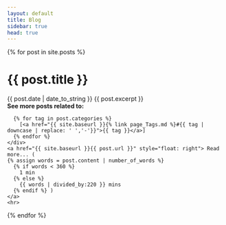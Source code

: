 ```yaml
---
layout: default
title: Blog
sidebar: true
head: true
---
```


<div class="posts">
  {% for post in site.posts %}
    <h1>{{ post.title }}</h1>
    <span class="post-date" display="inline">{{ post.date | date_to_string }}</span>
    {{ post.excerpt }}
    <div>
      <b>See more posts related to:</b>
      
      {% for tag in post.categories %}
        [<a href="{{ site.baseurl }}{% link page_Tags.md %}#{{ tag | downcase | replace: ' ','-'}}">{{ tag }}</a>]
      {% endfor %}
    </div> 
    <a href="{{ site.baseurl }}{{ post.url }}" style="float: right"> Read more... (
    {% assign words = post.content | number_of_words %}
      {% if words < 360 %}
        1 min
      {% else %}
        {{ words | divided_by:220 }} mins
      {% endif %} )
    </a>
    <hr> 
  {% endfor %}

</div>

<!--
<div class="posts">
  {% for post in site.posts %}
    <li>
      <span class="post-date">{{ post.date | date_to_string }}</span>
      <a href="{{ site.baseurl }}{{ post.url }}">
          {{ post.title }}
      </a>
    </li>
  {% endfor %}
</div>
-->
